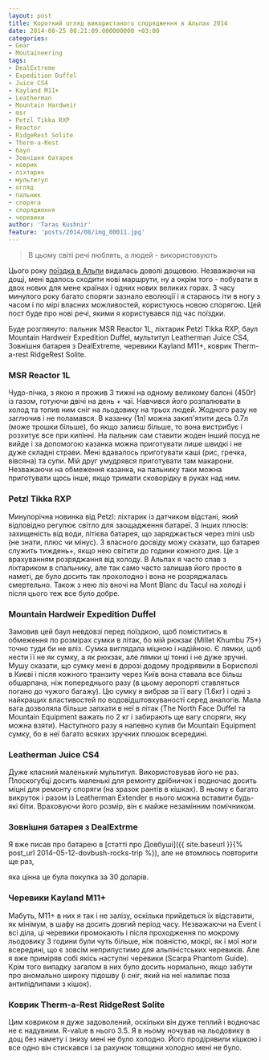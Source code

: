 ```yaml
---
layout: post
title: Короткий огляд використаного спорядження в Альпах 2014
date: 2014-08-25 08:21:09.000000000 +03:00
categories:
- Gear
- Moutaineering
tags:
- DealExtreme
- Expedition Duffel
- Juice CS4
- Kayland M11+
- Leatherman
- Mountain Hardweir
- msr
- Petzl Tikka RXP
- Reactor
- RidgeRest Solite
- Therm-a-Rest
- баул
- Зовнішня батарея
- коврик
- ліхтарик
- мультитул
- огляд
- пальник
- споряга
- спорядження
- черевики
author: 'Taras Kushnir'
feature: 'posts/2014/08/img_00011.jpg'
---
```

<blockquote>В цьому світі речі люблять, а людей - використовують</blockquote>

Цього року [поїздка в Альпи](http://lvivtoevolene.wordpress.com) видалась доволі дощовою. Незважаючи на дощі, мені вдалось сходити нові маршрути, ну а окрім того - побувати в двох нових для мене країнах і одних нових великих горах. З часу минулого року багато споряги зазнало еволюції і я стараюсь іти в ногу з часом і по мірі власних можливостей, користуюсь новою спорягою. Цей пост буде про нові речі, якими я користувався під час поїздки.

Буде розглянуто: пальник MSR Reactor 1L, ліхтарик Petzl Tikka RXP, баул Mountain Hardweir Expedition Duffel, мультитул Leatherman Juice CS4, Зовнішня батарея з DealExtreme, черевики Kayland M11+, коврик Therm-a-rest RidgeRest Solite.

<!--more-->

### MSR Reactor 1L

Чудо-пічка, з якою я прожив 3 тижні на одному великому балоні (450г) із газом, готуючи двічі на день + чаї. Навчився його розпалювати в холод та топив ним сніг на льодовику на трьох людей. Жодного разу не заглючив і не поламався. В казанку (1л) можна закип'ятити десь 0.7л (може трошки більше), бо якщо залиєш більше, то вона вистрибує і розхитує все при кипінні. На пальник сам ставити жоден інший посуд не вийде і за допомогою казанка можна приготувати лише швидкі і не дуже складні страви. Мені вдавалось приготувати каші (рис, гречка, вівсяна) та супи. Мій друг умудрявся приготувати там макарони. Незважаючи на обмеження казанка, на пальнику таки можна приготувати щось інше, якщо тримати сковорідку в руках над ним.

### Petzl Tikka RXP

Минулорічна новинка від Petzl: ліхтарик із датчиком відстані, який відповідно регулює світло для заощадження батареї. З інших плюсів: захищеність від води, літієва батарея, що заряджається через mini usb (не знати, плюс чи мінус). З власного досвіду можу сказати, що батарея служить тиждень+, якщо нею світити до години кожного дня. Це з врахуванням розряджання від холоду. В Альпах я часто спав з ліхтариком в спальнику, але так само часто залишав його просто в наметі, де було досить так прохолодно і вона не розряджалась смертельно. Також з нею ліз вночі на Mont Blanc du Tacul на холоді і після цього теж все було добре.

### Mountain Hardweir Expedition Duffel

Замовив цей баул невдовзі перед поїздкою, щоб поміститись в обмеження по розмірах сумки в літак, бо мій рюкзак (Millet Khumbu 75+) точно туди би не вліз. Сумка виглядала міцною і надійною. Є лямки, щоб нести її не як сумку, а як рюкзак, але лямки ці тонкі і не дуже зручні. Мушу сказати, що сумку мені в дорозі додому продірявили в Борисполі в Києві і після кожного транзиту через Київ вона ставала все більш обшарпана, ніж попереднього разу (в цьому аеропорті ставляться погано до чужого багажу). Цю сумку я вибрав за її вагу (1.6кг) і одні з найкращих властивостей по водовідштовхуваності серед аналогів. Мала вага дозволяла більше запхати в неї в літак (The North Face Duffel та Mountain Equipment важать по 2 кг і забирають ще вагу споряги, яку можна взяти). Наступного разу я напевно купив би Mountain Equipment сумку, бо в неї багато всяких зручних плюшок всередині.

### Leatherman Juice CS4

Дуже класний маленький мультитул. Використовував його не раз. Плоскогубці досить маленькі для ремонту дрібничок і водночас досить міцні для ремонту споряги (на зразок рантів в кішках). В ньому є багато викруток і разом із Leatherman Extender в нього можна вставити будь-які біти. Враховуючи його розмір, він є майже незамінним помічником.

### Зовнішня батарея з DealExtrme

Я вже писав про батарею в [статті про Довбуші]({{ site.baseurl }}{% post_url 2014-05-12-dovbush-rocks-trip %}), але не втомлюсь повторити ще раз,

яка цінна це була покупка за 30 доларів.

### Черевики Kayland M11+

Мабуть, M11+ в них я так і не залізу, оскільки прийдеться їх відставити, як мінімум, в шафу на досить довгий період часу. Незважаючи на Event і всі діла, ці черевики промокають і після проходження по мокрому льодовику 3 години були чуть більше, ніж повністю, мокрі, як і мої ноги всередині, що є зовсім неприпустимо для альпіністських черевиків. Але я вже приміряв собі якісь наступні черевики (Scarpa Phantom Guide). Крім того випадку загалом в них було досить нормально, якщо забути про аномально широку підошву (і сніг, який на неї налипає поза антипідлипами з кішок).

### Коврик Therm-a-Rest RidgeRest Solite

Цим ковриком я дуже задоволений, оскільки він дуже теплий і водночас не є надувним. R-value в нього 3.5. Я в ньому ночував на льодовику в дощ без намету і знизу мені не було холодно. Його продірявили кішкою і все одно він стискався і за рахунок товщини холодно мені не було.
